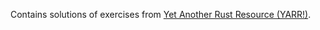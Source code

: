 Contains solutions of exercises from [Yet Another Rust Resource (YARR!)](https://yarr.fyi/introduction).
